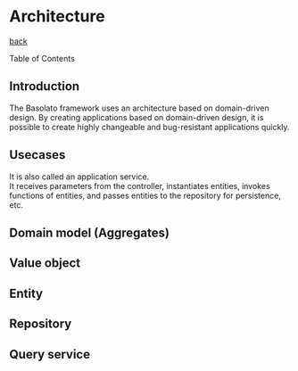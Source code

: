 Architecture
===
[back](../../README.md)

Table of Contents

<!--ts-->


<!-- Created by https://github.com/ekalinin/github-markdown-toc -->
<!-- Added by: root, at: Sat Jun 22 10:31:04 UTC 2024 -->

<!--te-->

## Introduction
The Basolato framework uses an architecture based on domain-driven design. By creating applications based on domain-driven design, it is possible to create highly changeable and bug-resistant applications quickly.

## Usecases
It is also called an application service.  
It receives parameters from the controller, instantiates entities, invokes functions of entities, and passes entities to the repository for persistence, etc.

## Domain model (Aggregates)

## Value object

## Entity

## Repository

## Query service
